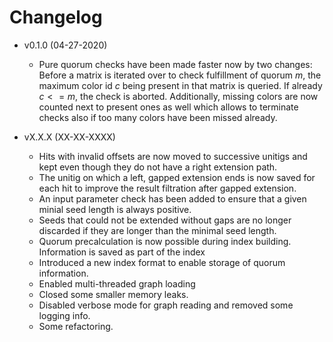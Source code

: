 # Changelog

* v0.1.0 (04-27-2020)
  - Pure quorum checks have been made faster now by two changes: Before a matrix
    is iterated over to check fulfillment of quorum $`m`$, the maximum color id 
    $`c`$ being present in that matrix is queried. If already $`c <= m`$, 
    the check is aborted. 
    Additionally, missing colors are now counted next to present ones as well 
    which allows to terminate checks also if too many colors have been missed 
    already.

* vX.X.X (XX-XX-XXXX)
  - Hits with invalid offsets are now moved to successive unitigs and kept even 
    though they do not have a right extension path.
  - The unitig on which a left, gapped extension ends is now saved for each hit 
    to improve the result filtration after gapped extension.
  - An input parameter check has been added to ensure that a given minial seed 
    length is always positive.
  - Seeds that could not be extended without gaps are no longer discarded if 
    they are longer than the minimal seed length.
  - Quorum precalculation is now possible during index building. Information is
    saved as part of the index
  - Introduced a new index format to enable storage of quorum information.
  - Enabled multi-threaded graph loading
  - Closed some smaller memory leaks.
  - Disabled verbose mode for graph reading and removed some logging info.
  - Some refactoring.